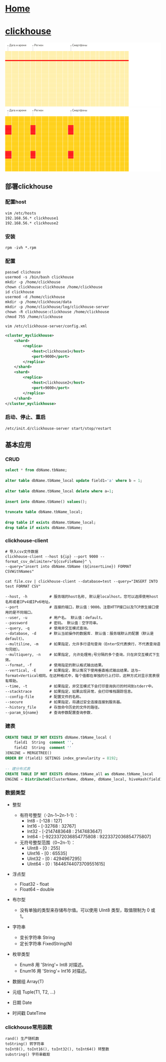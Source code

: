 # [Home](../README.md)
# [clickhouse](https://clickhouse.tech/docs/zh/)
![clickhouse](../images/clickhouse1.webp)
![clickhouse](../images/clickhouse.webp)
## 部署clickhouse
### 配置host
```shell
vim /etc/hosts
192.168.56.* clickhouse1
192.168.56.* clickhouse2
```
### 安装
```shell
rpm -ivh *.rpm
```
### 配置
```shell
passwd clichouse
usermod -s /bin/bash clickhouse
mkdir -p /home/clickhouse
chown clickhouse:clickhouse /home/clickhouse
id clickhouse
usermod -d /home/clickhouse
mkdir -p /home/clickhouse/data
mkdir -p /home/clickhouse/log/clickhouse-server
chown -R clickhouse:clickhouse /home/clickhouse
chmod 755 /home/clickhouse
```
```shell
vim /etc/clickhouse-server/config.xml
```
```xml
<cluster_myclickhouse>
    <shard>
        <replica>
            <host>clickhouse1</host>
            <port>9000</port>
        </replica>
    </shard>
    <shard>
        <replica>
            <host>clickhouse2</host>
            <port>9000</port>
        </replica>
    </shard>
</cluster_myclickhouse>
```
### 启动、停止、重启
```shell
/etc/init.d/clickhouse-server start/stop/restart
```
## 基本应用
### CRUD
```sql
select * from dbName.tbName;

alter table dbName.tbName_local update field1='a' where b = 1;

alter table dbName.tbName_local delete where a=1;

insert into dbName.tbName() values();

truncate table dbName.tbName_local;

drop table if exists dbName.tbName_local;
drop table if exists dbName.tbName;
```

### clickhouse-client
```shell
# 导入csv文件数据
clickhouse-client --host ${ip} --port 9000 --format_csv_delimiter="${csvFileName}" \
--query="insert into dbName.tbName (${insertLine}) FORMAT CSVWithNames"

cat file.csv | clickhouse-client --database=test --query="INSERT INTO test FORMAT CSV"

--host, -h 			# 服务端的host名称, 默认是localhost。您可以选择使用host名称或者IPv4或IPv6地址。
--port 				# 连接的端口，默认值：9000。注意HTTP接口以及TCP原生接口使用的是不同端口。
--user, -u 			# 用户名。 默认值：default。
--password 			# 密码。 默认值：空字符串。
--query, -q 		# 使用非交互模式查询。
--database, -d 		# 默认当前操作的数据库. 默认值：服务端默认的配置（默认是default）。
--multiline, -m 	# 如果指定，允许多行语句查询（Enter仅代表换行，不代表查询语句完结）。
--multiquery, -n 	# 如果指定, 允许处理用;号分隔的多个查询，只在非交互模式下生效。
--format, -f 		# 使用指定的默认格式输出结果。
--vertical, -E 		# 如果指定，默认情况下使用垂直格式输出结果。这与–format=Vertical相同。在这种格式中，每个值都在单独的行上打印，这种方式对显示宽表很有帮助。
--time, -t 			# 如果指定，非交互模式下会打印查询执行的时间到stderr中。
--stacktrace 		# 如果指定，如果出现异常，会打印堆栈跟踪信息。
--config-file 		# 配置文件的名称。
--secure 			# 如果指定，将通过安全连接连接到服务器。
--history_file 		# 存放命令历史的文件的路径。
--param_${name} 	# 查询参数配置查询参数.
```
### 建表
```sql
CREATE TABLE IF NOT EXISTS dbName.tbName_local (
	field1	String	comment '',
	field2	String	comment ''
)ENGINE = MERGETREE()
ORDER BY (field1) SETINGS index_granularity = 8192;

-- 建分布式表
CREATE TABLE IF NOT EXISTS dbName.tbName_all as dbName.tbName_local
ENGINE = Distributed(ClusterName, dbName, dbName_local, hiveHash(field1));
```
### 数据类型
- 整型
	- 有符号整型（-2n-1~2n-1-1）：
		- Int8 - [-128 : 127]
		- Int16 - [-32768 : 32767]
		- Int32 - [-2147483648 : 2147483647]
		- Int64 - [-9223372036854775808 : 9223372036854775807]
	- 无符号整型范围（0~2n-1）：
		- UInt8 - [0 : 255]
		- UInt16 - [0 : 65535]
		- UInt32 - [0 : 4294967295]
		- UInt64 - [0 : 18446744073709551615]

- 浮点型
	- Float32 - float
	- Float64 – double

- 布尔型
	- 没有单独的类型来存储布尔值。可以使用 UInt8 类型，取值限制为 0 或 1。

- 字符串
	- 变长字符串 String
	- 定长字符串 FixedString(N)

- 枚举类型
	- Enum8 用 'String'= Int8 对描述。
	- Enum16 用 'String'= Int16 对描述。

- 数据组 Array(T)

- 元组 Tuple(T1, T2, ...)

- 日期  Date

- 时间戳 DateTime

### clickhouse常用函数
```
rand() 生产随机数
toString() 转字符串
toInt8(), toInt16(), toInt32(), toInt64() 转整数
substring() 字符串截取
```